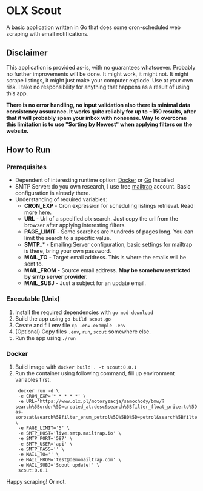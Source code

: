 # OLX Scout
A basic application written in Go that does some cron-scheduled web scraping with email notifications.

## Disclaimer
This application is provided as-is, with no guarantees whatsoever. Probably no further improvements will be done.
It might work, it might not. It might scrape listings, it might just make your computer explode.
Use at your own risk. I take no responsibility for anything that happens as a result of using this app.

**There is no error handling, no input validation also there is minimal data consistency assurance.
It works quite reliably for up to ~150 results, after that it will probably spam your inbox with nonsense.
Way to overcome this limitation is to use "Sorting by Newest" when applying filters on the website.**

## How to Run
### Prerequisites
* Dependent of interesting runtime option: [Docker](https://www.docker.com) or [Go](https://go.dev) Installed
* SMTP Server: do you own research, I use free [mailtrap](https://mailtrap.io) account. Basic configuration is already there.
* Understanding of required variables:
   * **CRON_EXP** - Cron expression for scheduling listings retrieval. Read more [here](https://crontab.guru).
   * **URL** - Url of a specified olx search. Just copy the url from the browser after applying interesting filters.
   * **PAGE_LIMIT** - Some searches are hundreds of pages long. You can limit the search to a specific value.
   * **SMTP_*** - Emailing Server configuration, basic settings for mailtrap is there, bring your own password.
   * **MAIL_TO** - Target email address. This is where the emails will be sent to.
   * **MAIL_FROM** - Source email address. **May be somehow restricted by smtp server provider.**
   * **MAIL_SUBJ** - Just a subject for an update email.

### Executable (Unix)
1. Install the required dependencies with `go mod download`
2. Build the app using `go build scout.go`
3. Create and fill env file `cp .env.example .env`
4. (Optional) Copy files `.env`, `run`, `scout` somewhere else.
5. Run the app using `./run`

### Docker
1. Build image with `docker build . -t scout:0.0.1`
2. Run the container using following command, fill up environment variables first.
   ```shell
    docker run -d \
    -e CRON_EXP='* * * * *' \
    -e URL='https://www.olx.pl/motoryzacja/samochody/bmw/?search%5Border%5D=created_at:desc&search%5Bfilter_float_price:to%5D=5500&search%5Bfilter_enum_model%5D%5B0%5D=3-as-sorozat&search%5Bfilter_enum_petrol%5D%5B0%5D=petrol&search%5Bfilter_enum_condition%5D%5B0%5D=notdamaged&search%5Bfilter_enum_transmission%5D%5B0%5D=manual' \
    -e PAGE_LIMIT='5' \
    -e SMTP_HOST='live.smtp.mailtrap.io' \
    -e SMTP_PORT='587' \
    -e SMTP_USER='api' \
    -e SMTP_PASS='' \
    -e MAIL_TO='' \
    -e MAIL_FROM='test@demomailtrap.com' \
    -e MAIL_SUBJ='Scout update!' \
    scout:0.0.1
   ```

Happy scraping! Or not.
